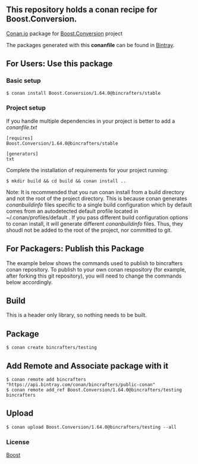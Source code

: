 ## This repository holds a conan recipe for Boost.Conversion.

[Conan.io](https://conan.io) package for [Boost.Conversion](https://github.com/Boostorg/Conversion) project

The packages generated with this **conanfile** can be found in [Bintray](https://bintray.com/bincrafters/conan-public/Boost.Conversion%3Abincrafters).

## For Users: Use this package

### Basic setup

    $ conan install Boost.Conversion/1.64.0@bincrafters/stable

### Project setup

If you handle multiple dependencies in your project is better to add a *conanfile.txt*

    [requires]
    Boost.Conversion/1.64.0@bincrafters/stable

    [generators]
    txt

Complete the installation of requirements for your project running:</small></span>

    $ mkdir build && cd build && conan install ..
	
Note: It is recommended that you run conan install from a build directory and not the root of the project directory.  This is because conan generates *conanbuildinfo* files specific to a single build configuration which by default comes from an autodetected default profile located in ~/.conan/profiles/default .  If you pass different build configuration options to conan install, it will generate different *conanbuildinfo* files.  Thus, they shoudl not be added to the root of the project, nor committed to git. 

## For Packagers: Publish this Package

The example below shows the commands used to publish to bincrafters conan repository. To publish to your own conan respository (for example, after forking this git repository), you will need to change the commands below accordingly. 

## Build  

This is a header only library, so nothing needs to be built.

## Package 

    $ conan create bincrafters/testing
	
## Add Remote and Associate package with it

	$ conan remote add bincrafters "https://api.bintray.com/conan/bincrafters/public-conan"
	$ conan remote add_ref Boost.Conversion/1.64.0@bincrafters/testing bincrafters

## Upload

    $ conan upload Boost.Conversion/1.64.0@bincrafters/testing --all

### License
[Boost](LICENSE)
